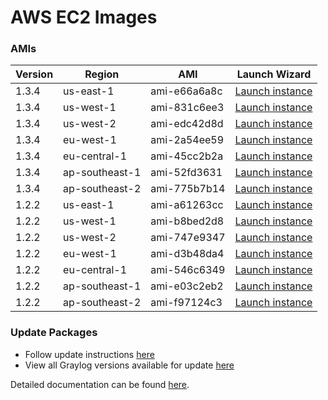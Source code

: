 AWS EC2 Images
==============

### AMIs

| Version | Region | AMI | Launch Wizard |
|---------|--------|-----|-------------|
| 1.3.4  | us-east-1 | ami-e66a6a8c | [Launch instance](https://console.aws.amazon.com/ec2/v2/home?region=us-east-1#LaunchInstanceWizard:ami=ami-e66a6a8c) |
| 1.3.4  | us-west-1 | ami-831c6ee3 | [Launch instance](https://console.aws.amazon.com/ec2/v2/home?region=us-west-1#LaunchInstanceWizard:ami=ami-831c6ee3) |
| 1.3.4  | us-west-2 | ami-edc42d8d | [Launch instance](https://console.aws.amazon.com/ec2/v2/home?region=us-west-2#LaunchInstanceWizard:ami=ami-edc42d8d) |
| 1.3.4  | eu-west-1 | ami-2a54ee59 | [Launch instance](https://console.aws.amazon.com/ec2/v2/home?region=eu-west-1#LaunchInstanceWizard:ami=ami-2a54ee59) |
| 1.3.4  | eu-central-1 | ami-45cc2b2a | [Launch instance](https://console.aws.amazon.com/ec2/v2/home?region=eu-central-1#LaunchInstanceWizard:ami=ami-45cc2b2a) |
| 1.3.4  | ap-southeast-1 | ami-52fd3631 | [Launch instance](https://console.aws.amazon.com/ec2/v2/home?region=ap-southeast-1#LaunchInstanceWizard:ami=ami-52fd3631) |
| 1.3.4  | ap-southeast-2 | ami-775b7b14 | [Launch instance](https://console.aws.amazon.com/ec2/v2/home?region=ap-southeast-2#LaunchInstanceWizard:ami=ami-775b7b14) |
| 1.2.2  | us-east-1 | ami-a61263cc | [Launch instance](https://console.aws.amazon.com/ec2/v2/home?region=us-east-1#LaunchInstanceWizard:ami=ami-a61263cc) |
| 1.2.2  | us-west-1 | ami-b8bed2d8 | [Launch instance](https://console.aws.amazon.com/ec2/v2/home?region=us-west-1#LaunchInstanceWizard:ami=ami-b8bed2d8) |
| 1.2.2  | us-west-2 | ami-747e9347 | [Launch instance](https://console.aws.amazon.com/ec2/v2/home?region=us-west-2#LaunchInstanceWizard:ami=ami-747e9347) |
| 1.2.2  | eu-west-1 | ami-d3b48da4 | [Launch instance](https://console.aws.amazon.com/ec2/v2/home?region=eu-west-1#LaunchInstanceWizard:ami=ami-d3b48da4) |
| 1.2.2  | eu-central-1 | ami-546c6349 | [Launch instance](https://console.aws.amazon.com/ec2/v2/home?region=eu-central-1#LaunchInstanceWizard:ami=ami-546c6349) |
| 1.2.2  | ap-southeast-1 | ami-e03c2eb2 | [Launch instance](https://console.aws.amazon.com/ec2/v2/home?region=ap-southeast-1#LaunchInstanceWizard:ami=ami-e03c2eb2) |
| 1.2.2  | ap-southeast-2 | ami-f97124c3 | [Launch instance](https://console.aws.amazon.com/ec2/v2/home?region=ap-southeast-2#LaunchInstanceWizard:ami=ami-f97124c3) |


### Update Packages

  * Follow update instructions [here](http://docs.graylog.org/en/1.2/pages/installation/graylog_ctl.html#upgrade-graylog)
  * View all Graylog versions available for update [here](https://packages.graylog2.org/appliances/ubuntu)

Detailed documentation can be found [here](http://docs.graylog.org/en/latest/pages/installation/aws.html).

